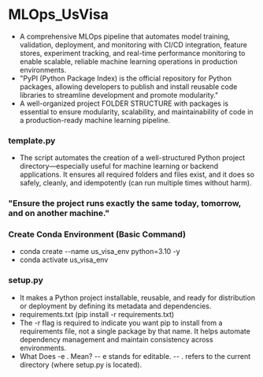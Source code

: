 # MLOps_UsVisa
- A comprehensive MLOps pipeline that automates model training, validation, deployment, and monitoring with CI/CD integration, feature stores, experiment tracking, and real-time performance monitoring to enable scalable, reliable machine learning operations in production environments.
- "PyPI (Python Package Index) is the official repository for Python packages, allowing developers to publish and install reusable code libraries to streamline development and promote modularity."
- A well-organized project FOLDER STRUCTURE with packages is essential to ensure modularity, scalability, and maintainability of code in a production-ready machine learning pipeline.


### template.py
- The script automates the creation of a well-structured Python project directory—especially useful for machine learning or backend applications. It ensures all required folders and files exist, and it does so safely, cleanly, and idempotently (can run multiple times without harm).

### "Ensure the project runs exactly the same today, tomorrow, and on another machine."
### Create Conda Environment (Basic Command)
- conda create --name us_visa_env python=3.10 -y
- conda activate us_visa_env

### setup.py
- It makes a Python project installable, reusable, and ready for distribution or deployment by defining its metadata and dependencies.
- requirements.txt (pip install -r requirements.txt)
- The -r flag is required to indicate you want pip to install from a requirements file, not a single package by that name. It helps automate dependency management and maintain consistency across environments.
- What Does -e . Mean? -- e stands for editable. -- . refers to the current directory (where setup.py is located).


